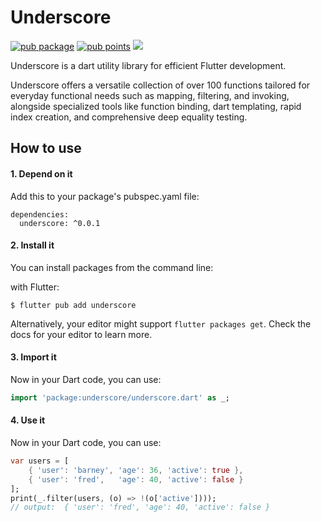 # Underscore

[![pub package](https://img.shields.io/pub/v/underscore.svg)](https://pub.dartlang.org/packages/underscore)
[![pub points](https://img.shields.io/pub/points/underscore?color=2E8B57&label=pub%20points)](https://pub.dev/packages/underscore/score)
[![](https://img.shields.io/badge/license-MIT-green)](https://github.com/bitinfinitywebsolutions/underscore/blob/master/LICENSE)

Underscore is a dart utility library for efficient Flutter development.

Underscore offers a versatile collection of over 100 functions tailored for everyday functional
needs such as mapping, filtering, and invoking, alongside specialized tools like function binding,
dart templating, rapid index creation, and comprehensive deep equality testing.

## How to use

#### 1. Depend on it

Add this to your package's pubspec.yaml file:

```
dependencies:
  underscore: ^0.0.1
```

#### 2. Install it

You can install packages from the command line:

with Flutter:

```
$ flutter pub add underscore
```

Alternatively, your editor might support `flutter packages get`. Check the docs for your editor to
learn more.

#### 3. Import it

Now in your Dart code, you can use:

```dart
import 'package:underscore/underscore.dart' as _;
```

#### 4. Use it

Now in your Dart code, you can use:

```dart
var users = [
    { 'user': 'barney', 'age': 36, 'active': true },
    { 'user': 'fred',   'age': 40, 'active': false }
];
print(_.filter(users, (o) => !(o['active'])));
// output:  { 'user': 'fred', 'age': 40, 'active': false }
```
